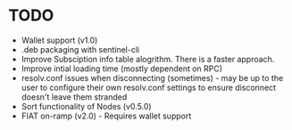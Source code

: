 # TODO
* Wallet support (v1.0)
* .deb packaging with sentinel-cli
* Improve Subsciption info table alogrithm. There is a faster approach. 
* Improve intial loading time (mostly dependent on RPC)
* resolv.conf issues when disconnecting (sometimes) - may be up to the user to configure their own resolv.conf settings to ensure disconnect doesn't leave them stranded
* Sort functionality of Nodes (v0.5.0)
* FIAT on-ramp (v2.0) - Requires wallet support
